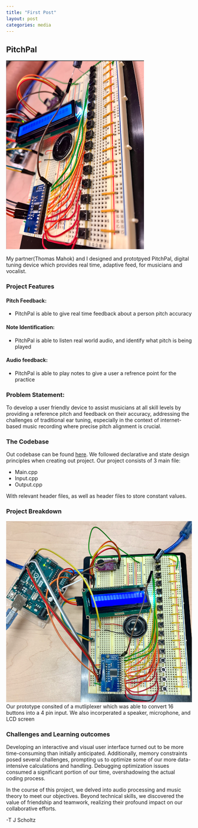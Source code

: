 ```yaml
---
title: "First Post"
layout: post
categories: media
---
```




## PitchPal

![PitchPal](/assets/images/pitchPal.png)

My partner(Thomas Mahok) and I designed and prototpyed PitchPal, digital tuning device which provides real time, adaptive feed, for musicians and vocalist.


### Project Features
#### Pitch Feedback:
* PitchPal is able to give real time feedback about a person pitch accuracy
#### Note Identification:
* PitchPal is able to listen real world audio, and identify what pitch is being played
#### Audio feedback:
* PitchPal is able to play notes to give a user a refrence point for the practice



### Problem Statement:
To develop a user friendly device to assist musicians at all skill levels by providing a reference pitch and feedback on their accuracy, addressing the challenges of traditional ear tuning, especially in the context of internet-based music recording where precise pitch alignment is crucial.


### The Codebase
Out codebase can be found [here][pitch]. We followed declarative  and state design principles when creating out project.
Our project consists of 3 main file:
- Main.cpp
- Input.cpp
- Output.cpp

With relevant header files, as well as header files to store constant values.

### Project Breakdown
![Project Breakdown](/assets/images/projectBreakdown.png)
Our prototype consited of a mutliplexer which was able to convert 16 buttons into a 4 pin input. We also incorperated a speaker, microphone, and LCD screen

### Challenges and Learning outcomes
Developing an interactive and visual user interface turned out to be more time-consuming than initially anticipated. Additionally, memory constraints posed several challenges, prompting us to optimize some of our more data-intensive calculations and handling. Debugging optimization issues consumed a significant portion of our time, overshadowing the actual coding process.

In the course of this project, we delved into audio processing and music theory to meet our objectives. Beyond technical skills, we discovered the value of friendship and teamwork, realizing their profound impact on our collaborative efforts.




-T J Scholtz


[pitch]: https://github.com/t-scholtz/PitchPal